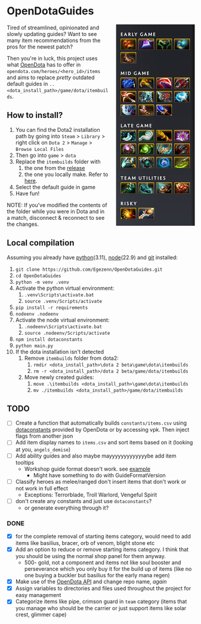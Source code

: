 # OpenDotaGuides

<img alt="Windranger guide" style="padding-left:20px;" align="right" src="assets/image.png">

Tired of streamlined, opinionated and slowly updating guides? Want to see many item recommendations from the pros for the newest patch?

Then you're in luck, this project uses what [OpenDota](https://www.opendota.com) has to offer in `opendota.com/heroes/<hero_id>/items` and aims to replace *pretty* outdated default guides in `..<dota_install_path>/game/dota/itembuilds`.

## How to install?

1. You can find the Dota2 installation path by going into `Steam` \> `Library` \> right click on `Dota 2` \> `Manage` \> `Browse Local Files`
2. Then go into `game` \> `dota`
3. Replace the `itembuilds` folder with
    1. the one from the [release](https://github.com/Egezenn/OpenDotaGuides/releases)
    2. the one you locally make. Refer to [here](#local-compilation).
4. Select the default guide in game
5. Have fun!

NOTE: If you've modified the contents of the folder while you were in Dota and in a match, disconnect & reconnect to see the changes.

## Local compilation

Assuming you already have [python](https://www.python.org/downloads/)(3.11), [node](https://nodejs.org/en/download/prebuilt-installer/current)(22.9) and [git](https://git-scm.com/downloads) installed:

1. `git clone https://github.com/Egezenn/OpenDotaGuides.git`
2. `cd OpenDotaGuides`
3. `python -m venv .venv`
4. Activate the python virtual environment:
   1. `.venv\Scripts\activate.bat`
   2. `source .venv/Scripts/activate`
5. `pip install -r requirements`
6. `nodeenv .nodeenv`
7. Activate the node virtual environment:
   1. `.nodeenv\Scripts\activate.bat`
   2. `source .nodeenv/Scripts/activate`
8. `npm install dotaconstants`
9. `python main.py`
10. If the dota installation isn't detected
    1. Remove `itembuilds` folder from dota2:
        1. `rmdir <dota_install_path>\dota 2 beta\game\dota\itembuilds`
        2. `rm -r <dota_install_path>/dota 2 beta/game/dota/itembuilds`
    2. Move newly created guides:
        1. `move .\itembuilds <dota_install_path>\game\dota\itembuilds`
        2. `mv ./itembuilds <dota_install_path>/game/dota/itembuilds`

## TODO

- [ ] Create a function that automatically builds `constants/items.csv` using [dotaconstants](https://github.com/odota/dotaconstants) provided by OpenDota or by accessing vpk. Then inject flags from another json
- [ ] Add item display names to `items.csv` and sort items based on it (looking at you, `angels_demise`)
- [ ] Add ability guides and also maybe mayyyyyyyyyyyyybe add item tooltips
  - Workshop guide format doesn't work. see [example](constants/default_antimage.txt)
    - Might have something to do with GuideFormatVersion
- [ ] Classify heroes as melee/ranged don't insert items that don't work or not work in full effect
  - Exceptions: Terrorblade, Troll Warlord, Vengeful Spirit
- [ ] don't create any constants and just use `dotaconstants`?
  - or generate everything through it?

### DONE

- [x] for the complete removal of starting items category, would need to add items like basilius, bracer, orb of venom, blight stone etc
- [x] Add an option to reduce or remove starting items category. I think that you should be using the normal shop panel for them anyway.
  - 500- gold, not a component and items not like soul booster and perseverance which you only buy it for the build up of items (like no one buying a buckler but basilius for the early mana regen)
- [x] Make use of the [OpenDota API](https://docs.opendota.com/) and change repo name, *again*
- [x] Assign variables to directories and files used throughout the project for easy management
- [x] Categorize items like pipe, crimson guard in `team` category (items that you manage who should be the carrier or just support items like solar crest, glimmer cape)
